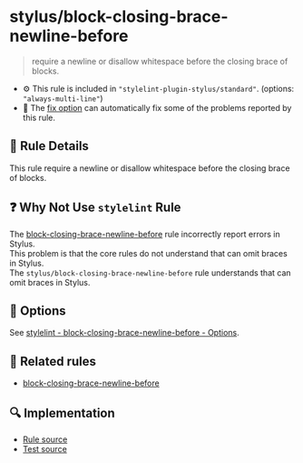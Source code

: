 # stylus/block-closing-brace-newline-before

> require a newline or disallow whitespace before the closing brace of blocks.

- :gear: This rule is included in `"stylelint-plugin-stylus/standard"`. (options: `"always-multi-line"`)
- :wrench: The [fix option](https://stylelint.io/user-guide/usage/options#fix) can automatically fix some of the problems reported by this rule.

## :book: Rule Details

This rule require a newline or disallow whitespace before the closing brace of blocks.

## :question: Why Not Use `stylelint` Rule

The [block-closing-brace-newline-before] rule incorrectly report errors in Stylus.  
This problem is that the core rules do not understand that can omit braces in Stylus.  
The `stylus/block-closing-brace-newline-before` rule understands that can omit braces in Stylus.

## :wrench: Options

See [stylelint - block-closing-brace-newline-before - Options](https://stylelint.io/user-guide/rules/block-closing-brace-newline-before#options).

## :couple: Related rules

- [block-closing-brace-newline-before]

[block-closing-brace-newline-before]: https://stylelint.io/user-guide/rules/block-closing-brace-newline-before

## :mag: Implementation

- [Rule source](https://github.com/stylus/stylelint-plugin-stylus/blob/main/lib/rules/block-closing-brace-newline-before.js)
- [Test source](https://github.com/stylus/stylelint-plugin-stylus/blob/main/tests/lib/rules/block-closing-brace-newline-before.js)
